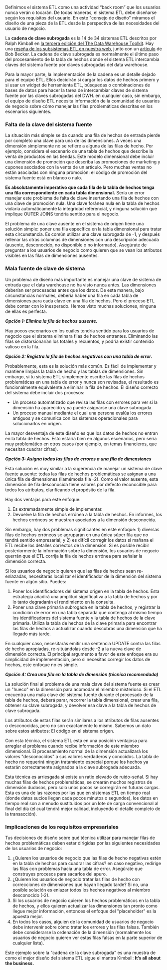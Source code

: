 ﻿---
UniqueId: dfNcjZyjvC
Title: "Consejo de diseño #171: Desatascar la cadena de claves en la carga de las tabla de hechos"
Url: 2015/desatacagar-la-cargas-hechos-claves-subrogadas.html
Date: 2016-12-27T00:25:24.2605620+01:00
SecondaryDate: 2015-01-05T00:00:00.0000000
Author: Joy Mundy
Category: ETL y calidad de datos
RelatedUrl: http://www.kimballgroup.com/2015/01/design-tip-171-unclogging-fact-table-surrogate-key-pipeline/
IsDraft: true

---
Definimos el sistema ETL como una actividad “back room” que los usuarios nunca verán o tocarán. De todas maneras, el sistema ETL debe diseñarse según los requisitos del usuario. En este "consejo de diseño" miramos el diseño de una pieza de la ETL desde la perspectiva de las necesidades del usuario de negocio.

La **cadena de clave subrogada** es la 14 de 34 sistemas ETL descritos por Ralph Kimball en [la tercera edición del The Data Warehouse Toolkit][1]. Hay una [reseña de los subsistemas ETL en nuestra web][2], junto con un [artículo][3] de Bob Becker. La cadena de clave subrogada es normalmente el último paso del procesamiento de la tabla de hechos donde el sistema ETL intercambia claves del sistema fuente por claves subrogadas del data warehouse.

Para la mayor parte, la implementación de la cadena es un detalle dejado para el equipo ETL. Ellos decidirán si cargar los datos de hechos primero y si usar un widget de herramienta ETL, búsquedas o  combinaciones de bases de datos para hacer la tarea de intercambiar claves de sistema fuente por las claves subrogadas del DWH. en cualquier caso, sin embargo, el equipo de diseño ETL necesita información de la comunidad de usuarios de negocio sobre cómo manejar las filas problemáticas descritas en los escenarios siguientes.

### Falta de la clave del sistema fuente

La situación más simple se da cuando una fila de hechos de entrada pierde por completo una clave para una de las dimensiones. A veces una dimensión simplemente no se refiere a alguna de las filas de hecho. Por ejemplo, considera el escenario de una tabla de hechos que describe la venta de productos en las tiendas. Este modelo dimensional debe incluir una dimensión de promoción que describa las promociones de marketing y cupones asociados con la venta de un artículo. Pero muchas ventas no están asociadas con ninguna promoción: el código de promoción del sistema fuente está en blanco o nulo.

**Es absolutamente imperativo que cada fila de la tabla de hechos tenga una fila correspondiente en cada tabla dimensional.** Sería un error manejar este problema de falta de clave insertando una fila de hechos con una clave de promoción nula. Una clave foránea nula en la tabla de hechos violaría automáticamente la integridad referencial, y ninguna solución que implique OUTER JOINS tendría sentido para el negocio.

El problema de una clave ausente en el sistema de origen tiene una solución simple: poner una fila específica en la tabla dimensional para tratar esta circunstancia. Es común utilizar una clave subrogada de -1, y después rellenar las otras columnas de dimensiones con una descripción adecuada (ausente, desconocido, no disponible o no informado). Asegúrate de preguntar a los usuarios de negocio como quieren que se vean los atributos visibles en las filas de dimensiones ausentes.

### Mala fuente de clave de sistema

Un problema de diseño más importante es manejar una clave de sistema de entrada que el data warehouse no ha visto nunca antes. Las dimensiones deberían ser procesadas antes que los datos. De esta manera, bajo circunstancias normales, debería haber una fila en cada tabla de dimensiones para cada clave en una fila de hechos. Pero el proceso ETL debe contar con lo inesperado. Hemos visto muchas soluciones, ninguna de ellas es perfecta.

***Opción 1: Elimina la fila de hechos ausente.***

Hay pocos escenarios en los cuáles tendría sentido para los usuarios de negocio que el sistema eliminara filas de hechos entrantes. Eliminando las filas se distorsionarían los totales y recuentos, y podría existir contenido valioso en la fila.

***Opción 2: Registra la fila de hechos negativos con una tabla de error.***

Probablemente, esta es la solución más común. Es fácil de implementar y mantiene limpias la tabla de hecho y las tablas de dimensiones. Sin embargo, si tu sistema ETL simplemente escribe las filas de hechos problemáticas en una tabla de error y nunca son revisadas, el resultado es funcionalmente equivalente a eliminar la fila de hechos. El diseño correcto del sistema debe incluir dos procesos:

- Un proceso automatizado que revisa las filas con errores para ver si la dimensión ha aparecido y ya puede asignarse una clave subrogada.
- Un proceso manual mediante el cual una persona evalúa los errores antiguos y se comunica con los sistemas operacionales para solucionarlos en origen.

La mayor desventaja de este diseño es que los datos de hechos  no entran en la tabla de hechos. Esto estaría bien en algunos escenarios, pero sería muy problemático en otros casos (por ejemplo, en temas financieros, que necesitan cuadrar cifras).

***Opción 3: Asigna todas las filas de errores a una fila de dimensiones***

Esta solución es muy similar a la sugerencia de manejar un sistema de clave fuente ausente: todas las filas de hechos problemáticas se asignan a una única fila de dimensiones (llamémosla fila -2). Como el valor ausente, esta dimensión de fila desconocida tiene valores por defecto reconocible para todos los atributos, clarificando el propósito de la fila.

Hay dos ventajas para este enfoque:

1. Es extremadamente simple de implementar.
2. Devuelve la fila de hechos errónea a la tabla de hechos. En informes, los hechos erróneos se muestran asociados a la dimensión desconocida.

Sin embargo, hay dos problemas significantes en este enfoque: 1) diversas filas de hechos erróneos se agruparán en una única súper fila que no tendrá sentido empresarial; y 2) es difícil corregir los datos si mañana el ETL recibe los detalles correctos de la dimensión. Si es posible recibir posteriormente la información sobre la dimensión, los usuarios de negocio querrán que el ETL corrija la fila de hechos errónea para señalar la dimensión correcta.

Si los usuarios de negocio quieren que las filas de hechos sean re-enlazadas, necesitarás localizar el identificador de la dimensión del sistema fuente en algún sitio. Puedes:

1. Poner los identificadores del sistema origen en la tabla de hechos. Esta estrategia añadirá una amplitud significativa a la tabla de hechos y por lo tanto degradarán el rendimiento en la consulta.
2. Poner una clave primaria subrogada en la tabla de hechos, y registrar la condición de error en una tabla separada que contenga al mismo tiempo  los identificadores del sistema fuente y la tabla de hechos de la clave primaria. Utiliza la tabla de hechos de la clave primaria para encontrar las filas de hechos a actualizar cuando descubras una dimensión que ha llegado más tarde.

En cualquier caso, necesitarás emitir una sentencia UPDATE contra las filas de hecho apropiadas, re-situándolas desde -2 a la nueva clave de dimensión correcta. El  principal argumento a favor de este enfoque era su simplicidad de implementación, pero si necesitas corregir los datos de hechos, este enfoque no es simple.

***Opción 4: Crea una fila en la tabla de dimensión (técnica recomendada)***

La solución final al problema de una mala clave del sistema fuente es crear un "hueco" en la dimensión para acomodar el miembro misterioso. Si el ETL encuentra una mala clave del sistema fuente durante el procesado de la tabla de hechos, deberá parar, recorrer la tabla dimensional, crear una fila, obtener su clave subrogada, y devolver esa clave a la tabla de hechos de clave subrogada.

Los atributos de estas filas serán similares a los atributos de filas ausentes o desconocidas, pero no son exactamente lo mismo. Sabemos un dato sobre estos atributos: El código en el sistema origen.

Con esta técnica, el sistema ETL está en una posición ventajosa para arreglar el problema cuando recibe información de este miembro dimensional. El procesamiento normal de la dimensión actualizará los valores "desconocidos" a sus valores verdaderos y conocidos. La tabla de hecho no requerirá ningún tratamiento especial porque los hechos ya estarán correctamente asignados a la clave subrogada adecuada.

Esta técnica es arriesgada si existe un ratio elevado de ruido-señal. Si hay muchas filas de hechos problemáticas, se crearán muchos registros de dimensión dudosos, pero solo unos pocos se corregirán en futuras cargas. Esta es una de las razones por las que en sistemas ETL en tiempo real (donde datos sucios llegan cada pocos minutos o segundos), los datos en tiempo real son a menudo sustituidos por un lote de carga convencional al final del día (el cual tendrá mejor calidad, incluyendo el detalle completo de la transacción).

### Implicaciones de los requisitos empresariales

Tus decisiones de diseño sobre qué técnica utilizar para manejar filas de hechos problemáticas deben estar dirigidas por las siguientes necesidades de los usuarios de negocio:

1. ¿Quieren los usuarios de negocio que las filas de hecho negativas estén en la tabla de hechos para cuadrar las cifras? en caso negativo, redirige las filas con problemas hacia una tabla de error. Asegúrate que construyes procesos para sacarlos del apuro.
2. ¿Quieren los usuarios de negocio tratar las filas de hecho con correcciones de dimensiones que hayan llegado tarde? Si no, una posible solución es enlazar todos los hechos negativos al miembro desconocido (-2).
3. Si los usuarios de negocio quieren los hechos problemáticos en la tabla de hechos, y ellos quieren actualizar las dimensiones tan pronto como llegue mejor información, entonces el enfoque del "placeholder" es la apuesta mejor.
4. En todos los casos, alguien de la comunidad de usuarios de negocio debe intervenir sobre cómo tratar los errores y las filas falsas. También debe considerarse la ordenación de la dimensión (normalmente los usuarios de negocio quieren ver estas filas falsas en la parte superior de cualquier lista).

Este ejemplo sobre la "cadena de la clave subrogada" es una muestra de como el mejor diseño del sistema ETL sigue el mantra Kimball: **It’s all about the business.**





[1]: https://datawarehouse.es/ralph-kimball-books.html
[2]: http://www.kimballgroup.com/data-warehouse-business-intelligence-resources/kimball-techniques/etl-architecture-34-subsystems/
[3]: http://www.kimballgroup.com/2007/10/subsystems-of-etl-revisited/